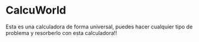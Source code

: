 # CalcuWorld
Esta es una calculadora de forma universal, puedes hacer cualquier tipo de problema y resorberlo con esta calculadora!!
